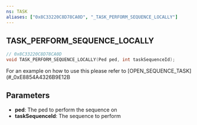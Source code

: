 ```yaml
---
ns: TASK
aliases: ["0x8C33220C8D78CA0D", "_TASK_PERFORM_SEQUENCE_LOCALLY"]
---
```

## TASK_PERFORM_SEQUENCE_LOCALLY

```c
// 0x8C33220C8D78CA0D
void TASK_PERFORM_SEQUENCE_LOCALLY(Ped ped, int taskSequenceId);
```

For an example on how to use this please refer to [OPEN_SEQUENCE_TASK](#_0xE8854A4326B9E12B

## Parameters
* **ped**: The ped to perform the sequence on
* **taskSequenceId**: The sequence to perform

